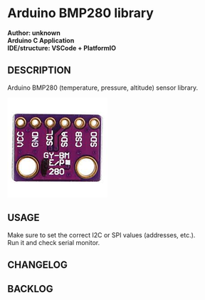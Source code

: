 # Arduino BMP280 library

**Author: unknown**  
**Arduino C Application**  
**IDE/structure: VSCode + PlatformIO**  

## DESCRIPTION

Arduino BMP280 (temperature, pressure, altitude) sensor library.

![BMP280](doc/bmp280.jpg)


## USAGE

Make sure to set the correct I2C or SPI values (addresses, etc.).  
Run it and check serial monitor.  

## CHANGELOG

## BACKLOG
